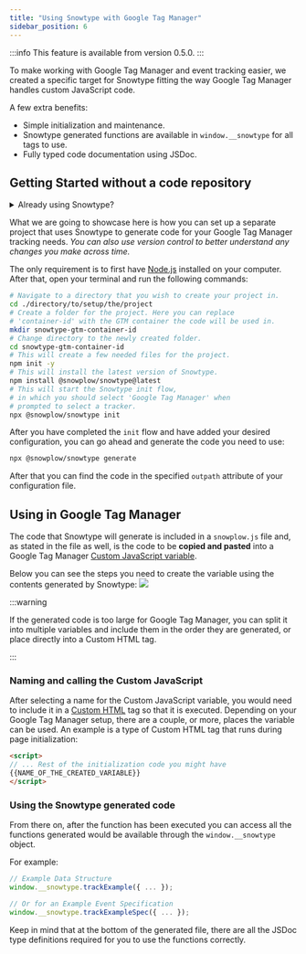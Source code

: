 ```yaml
---
title: "Using Snowtype with Google Tag Manager"
sidebar_position: 6
---
```


:::info
This feature is available from version 0.5.0.
:::

To make working with Google Tag Manager and event tracking easier, we created a specific target for Snowtype fitting the way Google Tag Manager handles custom JavaScript code.

A few extra benefits:
- Simple initialization and maintenance.
- Snowtype generated functions are available in `window.__snowtype` for all tags to use.
- Fully typed code documentation using JSDoc.

## Getting Started without a code repository

<details>
<summary>Already using Snowtype?</summary>

To generate code for usage in Google Tag Manager, you should use the option `Google Tag Manager` as the tracker option in your [init](../commands/index.md#snowtype-init) flow or replace your `tracker` and `language` attributes with the following values:

```json
{
    // Rest of the attributes...
    "tracker": "google-tag-manager",
    "language": "javascript-gtm"
}
```
</details>

What we are going to showcase here is how you can set up a separate project that uses Snowtype to generate code for your Google Tag Manager tracking needs. _You can also use version control to better understand any changes you make across time._

The only requirement is to first have [Node.js](https://nodejs.org/en/download/package-manager) installed on your computer. After that, open your terminal and run the following commands:
```bash
# Navigate to a directory that you wish to create your project in.
cd ./directory/to/setup/the/project
# Create a folder for the project. Here you can replace 
# 'container-id' with the GTM container the code will be used in.
mkdir snowtype-gtm-container-id
# Change directory to the newly created folder.
cd snowtype-gtm-container-id
# This will create a few needed files for the project.
npm init -y
# This will install the latest version of Snowtype.
npm install @snowplow/snowtype@latest
# This will start the Snowtype init flow, 
# in which you should select 'Google Tag Manager' when 
# prompted to select a tracker.
npx @snowplow/snowtype init
```

After you have completed the `init` flow and have added your desired configuration, you can go ahead and generate the code you need to use:

```bash
npx @snowplow/snowtype generate
```

After that you can find the code in the specified `outpath` attribute of your configuration file.

## Using in Google Tag Manager

The code that Snowtype will generate is included in a `snowplow.js` file and, as stated in the file as well, is the code to be **copied and pasted** into a Google Tag Manager [Custom JavaScript variable](https://support.google.com/tagmanager/answer/7683362?hl=en#custom_javascript).

Below you can see the steps you need to create the variable using the contents generated by Snowtype:
![](./images/gtm-var.gif)


:::warning

If the generated code is too large for Google Tag Manager, you can split it into multiple variables and include them in the order they are generated, or place directly into a Custom HTML tag.

:::

### Naming and calling the Custom JavaScript

After selecting a name for the Custom JavaScript variable, you would need to include it in a [Custom HTML](https://support.google.com/tagmanager/answer/6107167?hl=en#CustomHTML) tag so that it is executed. Depending on your Google Tag Manager setup, there are a couple, or more, places the variable can be used. An example is a type of Custom HTML tag that runs during page initialization:

```html
<script>
// ... Rest of the initialization code you might have
{{NAME_OF_THE_CREATED_VARIABLE}}
</script>
```

### Using the Snowtype generated code

From there on, after the function has been executed you can access all the functions generated would be available through the `window.__snowtype` object.

For example:
```js
// Example Data Structure
window.__snowtype.trackExample({ ... });

// Or for an Example Event Specification
window.__snowtype.trackExampleSpec({ ... });
```

Keep in mind that at the bottom of the generated file, there are all the JSDoc type definitions required for you to use the functions correctly.